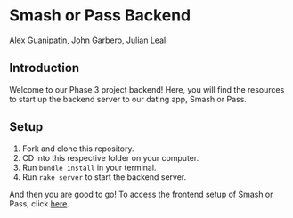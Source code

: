 # Smash or Pass Backend

Alex Guanipatin, John Garbero, Julian Leal

## Introduction

Welcome to our Phase 3 project backend! Here, you will find the resources to start up the backend server to our dating app, Smash or Pass.

## Setup

1. Fork and clone this repository.
2. CD into this respective folder on your computer.
3. Run `bundle install` in your terminal.
4. Run `rake server` to start the backend server.

And then you are good to go! To access the frontend setup of Smash or Pass, click [here](https://github.com/sebas5950/ship-it-or-sink-it/blob/main/README.md).
